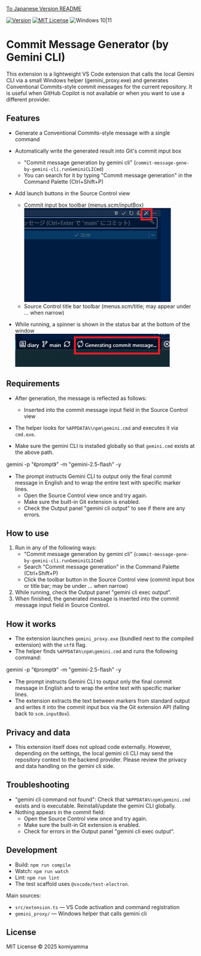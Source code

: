 [To Japanese Version README](README.ja.md)

[![Version](https://img.shields.io/badge/version-v0.1.8-4094ff.svg)](https://marketplace.visualstudio.com/items?itemName=komiyamma.commit-message-gene-by-gemini-cli)
[![MIT License](https://img.shields.io/badge/license-MIT-blue.svg?style=flat)](LICENSE)
![Windows 10|11](https://img.shields.io/badge/Windows-_10_|_11-6479ff.svg?logo=windows&logoColor=white)


# Commit Message Generator (by Gemini CLI)

This extension is a lightweight VS Code extension that calls the local Gemini CLI via a small Windows helper (gemini_proxy.exe) and generates Conventional Commits-style commit messages for the current repository. It is useful when GitHub Copilot is not available or when you want to use a different provider.

## Features

- Generate a Conventional Commits-style message with a single command
- Automatically write the generated result into Git's commit input box
	- "Commit message generation by gemini cli" (`commit-message-gene-by-gemini-cli.runGeminiCLICmd`)
	- You can search for it by typing "Commit message generation" in the Command Palette (Ctrl+Shift+P)

- Add launch buttons in the Source Control view
	- Commit input box toolbar (menus.scm/inputBox)  
  [![Commit Input Box Button](images/button.png)](images/button.png)
	- Source Control title bar toolbar (menus.scm/title; may appear under … when narrow)

- While running, a spinner is shown in the status bar at the bottom of the window  
  [![Commit StatusBar](images/statusbar.png)](images/statusbar.png)

## Requirements

- After generation, the message is reflected as follows:
	- Inserted into the commit message input field in the Source Control view

- The helper looks for `%APPDATA%\npm\gemini.cmd` and executes it via `cmd.exe`.
- Make sure the gemini CLI is installed globally so that `gemini.cmd` exists at the above path.

gemini -p "《prompt》" -m "gemini-2.5-flash" -y

- The prompt instructs Gemini CLI to output only the final commit message in English and to wrap the entire text with specific marker lines.
	- Open the Source Control view once and try again.
	- Make sure the built-in Git extension is enabled.
	- Check the Output panel "gemini cli output" to see if there are any errors.

## How to use

1. Run in any of the following ways:
	- "Commit message generation by gemini cli" (`commit-message-gene-by-gemini-cli.runGeminiCLICmd`)
	- Search "Commit message generation" in the Command Palette (Ctrl+Shift+P)
	- Click the toolbar button in the Source Control view (commit input box or title bar; may be under … when narrow)
2. While running, check the Output panel "gemini cli exec output".
3. When finished, the generated message is inserted into the commit message input field in Source Control.

## How it works

- The extension launches `gemini_proxy.exe` (bundled next to the compiled extension) with the `utf8` flag.
- The helper finds `%APPDATA%\npm\gemini.cmd` and runs the following command:

gemini -p "《prompt》" -m "gemini-2.5-flash" -y

- The prompt instructs Gemini CLI to output only the final commit message in English and to wrap the entire text with specific marker lines.
- The extension extracts the text between markers from standard output and writes it into the commit input box via the Git extension API (falling back to `scm.inputBox`).

## Privacy and data

- This extension itself does not upload code externally. However, depending on the settings, the local gemini cli CLI may send the repository context to the backend provider. Please review the privacy and data handling on the gemini cli side.

## Troubleshooting

- "gemini cli command not found": Check that `%APPDATA%\npm\gemini.cmd` exists and is executable. Reinstall/update the gemini CLI globally.
- Nothing appears in the commit field:
	- Open the Source Control view once and try again.
	- Make sure the built-in Git extension is enabled.
	- Check for errors in the Output panel "gemini cli exec output".


## Development

- Build: `npm run compile`
- Watch: `npm run watch`
- Lint: `npm run lint`
- The test scaffold uses `@vscode/test-electron`.

Main sources:

- `src/extension.ts` — VS Code activation and command registration
- `gemini_proxy/` — Windows helper that calls gemini cli

## License

MIT License © 2025 komiyamma
